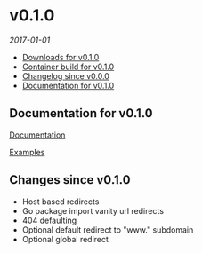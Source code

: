 # v0.1.0
_2017-01-01_
  - [Downloads for v0.1.0](https://github.com/txtdirect/txtdirect/releases/tag/v0.1.0)
  - [Container build for v0.1.0](https://hub.docker.com/r/seetheprogress/txtdirect/tags/)
  - [Changelog since v0.0.0](#changes-since-v000)
  - [Documentation for v0.1.0](#documentation-for-v010)

## Documentation for v0.1.0
[Documentation](/tree/v0.1.0/docs)

[Examples](/tree/v0.1.0/examples)

## Changes since v0.1.0
  - Host based redirects
  - Go package import vanity url redirects
  - 404 defaulting
  - Optional default redirect to "www." subdomain
  - Optional global redirect
